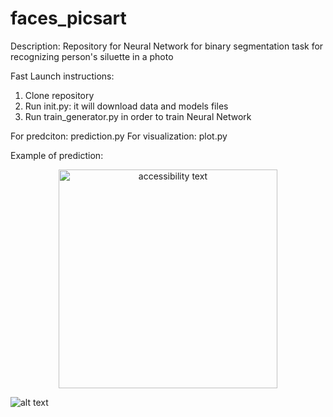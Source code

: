 # faces_picsart

Description:
Repository for Neural Network for binary segmentation task for recognizing person's siluette in a photo

Fast Launch instructions:

1. Clone repository 
2. Run init.py: it will download data and models files
3. Run train_generator.py in order to train Neural Network

For predciton: 
prediction.py
For visualization: plot.py

Example of prediction:
<p align="center">
  <img src="https://psv4.userapi.com/c848320/u6729856/docs/d2/5f52966d2ba6/ex_1.png?extra=FGlukA5f8Atn-ZwQ-dfkh7O73lEPo_By4tNi8oF3y9hTExoqNNaYozspDAvqk9NiGYCY2R843P6xmIixXJOz3UUyBdDFVshkdqrszVS3HyWkH-Nl2hOv9jk5WAMpsE0c3yMeapoeROh7_kBvQvFrMw" width="350" alt="accessibility text">
</p>

![alt text](https://psv4.userapi.com/c848320/u6729856/docs/d2/5f52966d2ba6/ex_1.png?extra=FGlukA5f8Atn-ZwQ-dfkh7O73lEPo_By4tNi8oF3y9hTExoqNNaYozspDAvqk9NiGYCY2R843P6xmIixXJOz3UUyBdDFVshkdqrszVS3HyWkH-Nl2hOv9jk5WAMpsE0c3yMeapoeROh7_kBvQvFrMw)

